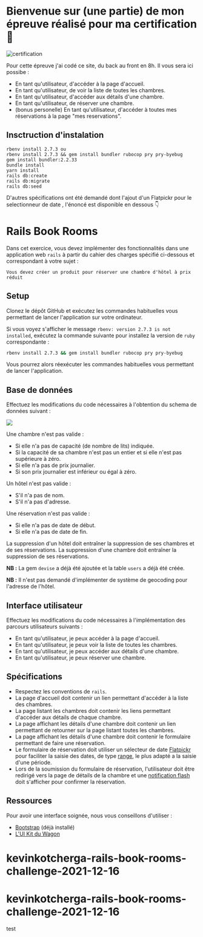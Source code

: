 # Bienvenue sur (une partie) de mon épreuve réalisé pour ma certification 👋

![certification](https://user-images.githubusercontent.com/78493094/149487085-c2db3896-2bd5-44a9-be57-1e506f81f4c7.png)

Pour cette épreuve j'ai codé ce site, du back au front en 8h.
Il vous sera ici possibe :

- En tant qu'utilisateur, d'accéder à la page d'accueil.
- En tant qu'utilisateur, de voir la liste de toutes les chambres.
- En tant qu'utilisateur, d'accéder aux détails d'une chambre.
- En tant qu'utilisateur, de réserver une chambre.
- (bonus personelle) En tant qu'utilisateur, d'accéder à toutes mes réservations à la page "mes reservations".

## Insctruction d'instalation

```
rbenv install 2.7.3 ou
rbenv install 2.7.3 && gem install bundler rubocop pry pry-byebug
gem install bundler:2.2.33
bundle install
yarn install
rails db:create
rails db:migrate
rails db:seed
```

D'autres spécifications ont été demandé dont l'ajout d'un Flatpickr pour le selectionneur de date , l'énoncé est disponible en dessous 👇

# Rails Book Rooms

Dans cet exercice, vous devez implémenter des fonctionnalités dans une application web `rails` à partir du cahier des charges spécifié ci-dessous et correspondant à votre sujet :

```
Vous devez créer un produit pour réserver une chambre d'hôtel à prix réduit
```

## Setup

Clonez le dépôt GitHub et exécutez les commandes habituelles vous permettant de lancer l'application sur votre ordinateur.

Si vous voyez s'afficher le message `rbenv: version 2.7.3 is not installed`, exécutez la commande suivante pour installez la version de `ruby` correspondante :

```bash
rbenv install 2.7.3 && gem install bundler rubocop pry pry-byebug
```

Vous pourrez alors réexécuter les commandes habituelles vous permettant de lancer l'application.

## Base de données

Effectuez les modifications du code nécessaires à l'obtention du schema de données suivant :

<img src="https://github.com/lewagon-assess/rails-book-rooms-challenge/blob/master/db_schema.png?raw=true">

Une chambre n'est pas valide :

- Si elle n'a pas de capacité (de nombre de lits) indiquée.
- Si la capacité de sa chambre n'est pas un entier et si elle n'est pas supérieure à zéro.
- Si elle n'a pas de prix journalier.
- Si son prix journalier est inférieur ou égal à zéro.

Un hôtel n'est pas valide :

- S'il n'a pas de nom.
- S'il n'a pas d'adresse.

Une réservation n'est pas valide :

- Si elle n'a pas de date de début.
- Si elle n'a pas de date de fin.

La suppression d'un hôtel doit entraîner la suppression de ses chambres et de ses réservations. La suppression d'une chambre doit entraîner la suppression de ses réservations.

**NB :** La gem `devise` a déjà été ajoutée et la table `users` a déjà été créée.

**NB :** Il n'est pas demandé d'implémenter de système de geocoding pour l'adresse de l'hôtel.

## Interface utilisateur

Effectuez les modifications du code nécessaires à l'implémentation des parcours utilisateurs suivants :

- En tant qu'utilisateur, je peux accéder à la page d'accueil.
- En tant qu'utilisateur, je peux voir la liste de toutes les chambres.
- En tant qu'utilisateur, je peux accéder aux détails d'une chambre.
- En tant qu'utilisateur, je peux réserver une chambre.

## Spécifications

- Respectez les conventions de `rails`.
- La page d'accueil doit contenir un lien permettant d'accéder à la liste des chambres.
- La page listant les chambres doit contenir les liens permettant d'accéder aux détails de chaque chambre.
- La page affichant les détails d'une chambre doit contenir un lien permettant de retourner sur la page listant toutes les chambres.
- La page affichant les détails d'une chambre doit contenir le formulaire permettant de faire une réservation.
- Le formulaire de réservation doit utiliser un sélecteur de date <a href="https://flatpickr.js.org/examples/" target="_blank">Flatpickr</a> pour faciliter la saisie des dates, de type <a href="https://flatpickr.js.org/examples/#range-calendar" target="_blank">range</a>, le plus adapté a la saisie d'une période.
- Lors de la soumission du formulaire de réservation, l'utilisateur doit être redirigé vers la page de détails de la chambre et une <a href="https://www.rubyguides.com/2019/11/rails-flash-messages/" target="_blank">notification flash</a> doit s'afficher pour confirmer la réservation.

## Ressources

Pour avoir une interface soignée, nous vous conseillons d'utiliser :

- <a href="https://getbootstrap.com/docs/4.6/getting-started/introduction/" target="_blank">Bootstrap</a> (déjà installé)
- <a href="https://uikit.lewagon.com/" target="_blank">L'UI Kit du Wagon</a>
# kevinkotcherga-rails-book-rooms-challenge-2021-12-16
# kevinkotcherga-rails-book-rooms-challenge-2021-12-16

test
